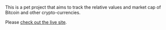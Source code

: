 This is a pet project that aims to track the relative values and market cap of Bitcoin and other crypto-currencies.

Please [check out the live site](http://bitcoinpie.com/).